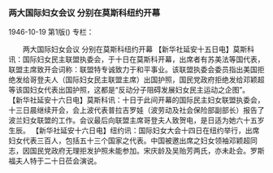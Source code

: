 ### 两大国际妇女会议  分别在莫斯科纽约开幕

1946-10-19
第1版()
专栏：

　　两大国际妇女会议
    分别在莫斯科纽约开幕
    【新华社延安十五日电】莫斯科讯：国际妇女民主联盟执委会，于十日在莫斯科开幕，出席者有苏美法等国代表，联盟主席致开会词称：联盟特专诚致力于和平事业。该联盟执委会委员指出美国拒绝发给哥登夫人（国际妇女民主联盟主席）出国护照，国民党政府拒绝发给邓颖超等该国妇女代表出国护照，这都是“反动分子阻碍发展妇女民主运动之企图”。
    【新华社延安十六日电】莫斯科讯：十日于此间开幕的国际民主妇女联盟执委会，十三日晨继续开会，会上波代表普拉吉罗娃（波劳动及社会保险部副部长）报告了波兰妇女联盟的工作。会议最后向联盟主席哥登夫人致贺电，是日适为她六十五岁生辰。
    【新华社延安十六日电】纽约讯：国际妇女大会十四日在纽约举行，出席妇女代表三百人，包括五十三个国家之代表。中国被邀出席之妇女领袖邓颖超同志，因国民党政府无理拒发护照未能参加。宋庆龄及吴贻芳两氏，亦未赴会。罗斯福夫人特于二十日莅会演说。
